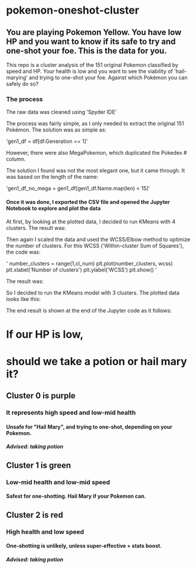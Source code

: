 # pokemon-oneshot-cluster

## You are playing Pokemon Yellow. You have low HP and you want to know if its safe to try and one-shot your foe. This is the data for you.

This repo is a cluster analysis of the 151 original Pokemon classified by speed and HP. Your health is low and you want to see the viability of 'hail-marying' and trying to one-shot your foe. Against which Pokémon you can safely do so?

### The process

The raw data was cleaned using 'Spyder IDE'

The process was fairly simple, as I only needed to extract the original 151 Pokémon.
The solution was as simple as:

'gen1_df = df[df.Generation == 1]'

However, there were also MegaPokemon, which duplicated the Pokedex # column.

The solution I found was not the most elegant one, but it came through.  It was based on the length of the name:

'gen1_df_no_mega = gen1_df[gen1_df.Name.map(len) < 15]'

#### Once it was done, I exported the CSV file and opened the Jupyter Notebook to explore and plot the data

At first, by looking at the plotted data, I decided to run KMeans with 4 clusters.
The result was:



Then again I scaled the data and used the WCSS/Elbow method to optimize the number of clusters.
For this WCSS ('Within-cluster Sum of Squares'), the code was:

'
number_clusters = range(1,cl_num)
plt.plot(number_clusters, wcss)
plt.xlabel('Number of clusters')
plt.ylabel('WCSS')
plt.show()
'

The result was:


So I decided to run the KMeans model with 3 clusters. The plotted data looks like this:


The end result is shown at the end of the Jupyter code as it follows:

# If our HP is low, 
# should we take a potion or hail mary it?

## Cluster 0 is purple
   ### It represents high speed and low-mid health
   #### Unsafe for "Hail Mary", and trying to one-shot, depending on your Pokemon.
   ##### Advised: taking potion
   
## Cluster 1 is green
   ### Low-mid health and low-mid speed
   #### Safest for one-shotting. Hail Mary if your Pokemon can.

## Cluster 2 is red
   ### High health and low speed
   #### One-shotting is unlikely, unless super-effective + stats boost.
   ##### Advised: taking potion
